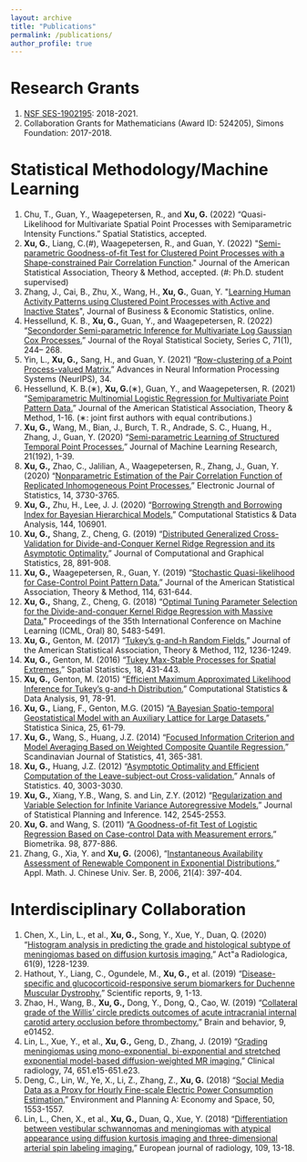 ```yaml
---
layout: archive
title: "Publications"
permalink: /publications/
author_profile: true
---
```

Research Grants
====
1. [NSF SES-1902195](https://www.nsf.gov/awardsearch/showAward?AWD_ID=1902195): 2018-2021.
2. Collaboration Grants for Mathematicians (Award ID: 524205), Simons Foundation: 2017-2018.

Statistical Methodology/Machine Learning
=====
1. Chu, T., Guan, Y., Waagepetersen, R., and **Xu, G.** (2022) “Quasi-Likelihood for Multivariate Spatial Point Processes with Semiparametric Intensity Functions.” Spatial Statistics, accepted.
20. **Xu, G.**, Liang, C.(#), Waagepetersen, R., and Guan, Y. (2022) "[Semi-parametric Goodness-of-fit Test for Clustered Point Processes with a Shape-constrained  Pair Correlation Function](https://www.tandfonline.com/doi/full/10.1080/01621459.2022.2029456)." Journal of the American Statistical Association, Theory & Method, accepted. (#: Ph.D. student supervised)
19. Zhang, J., Cai, B., Zhu, X., Wang, H., **Xu, G.**, Guan, Y. "[Learning Human Activity Patterns using Clustered Point Processes with Active and Inactive States](https://www.tandfonline.com/doi/full/10.1080/07350015.2021.2025065)", Journal of Business & Economic Statistics, online.
18. Hessellund, K. B., **Xu, G.,** Guan, Y., and Waagepetersen, R. (2022) “[Secondorder Semi-parametric Inference for Multivariate Log Gaussian Cox Processes.](http://dx.doi.org/10.1111/rssc.12530)” Journal of the Royal Statistical Society, Series C, 71(1), 244– 268.
17. Yin, L., **Xu, G.,** Sang, H., and Guan, Y. (2021) “[Row-clustering of a Point Process-valued Matrix.](https://proceedings.neurips.cc/paper/2021/file/a6a38989dc7e433f1f42388e7afca318-Paper.pdf)” Advances in Neural Information Processing Systems (NeurIPS), 34.
16. Hessellund, K. B.(∗), **Xu, G.**(∗), Guan, Y., and Waagepetersen, R. (2021) “[Semiparametric Multinomial Logistic Regression for Multivariate Point Pattern Data.](https://www.tandfonline.com/doi/full/10.1080/01621459.2020.1863812)” Journal of the American Statistical Association, Theory & Method, 1-16. (∗: joint first authors with equal contributions.)
15. **Xu, G.,** Wang, M., Bian, J., Burch, T. R., Andrade, S. C., Huang, H., Zhang, J., Guan, Y. (2020) “[Semi-parametric Learning of Structured Temporal Point Processes.](https://www.jmlr.org/papers/v21/18-735.html)” Journal of Machine Learning Research, 21(192), 1-39.
14. **Xu, G.,** Zhao, C., Jalilian, A., Waagepetersen, R., Zhang, J., Guan, Y. (2020) “[Nonparametric Estimation of the Pair Correlation Function of Replicated Inhomogeneous Point Processes.](https://projecteuclid.org/journals/electronic-journal-of-statistics/volume-14/issue-2/Nonparametric-estimation-of-the-pair-correlation-function-of-replicated-inhomogeneous/10.1214/20-EJS1755.full)” Electronic Journal of Statistics, 14, 3730-3765.
13. **Xu, G.,** Zhu, H., Lee, J. J. (2020) “[Borrowing Strength and Borrowing Index for Bayesian Hierarchical Models.](https://www.sciencedirect.com/science/article/pii/S0167947319302567)” Computational Statistics & Data Analysis, 144, 106901.
12. **Xu, G.,** Shang, Z., Cheng, G. (2019) “[Distributed Generalized Cross-Validation for Divide-and-Conquer Kernel Ridge Regression and its Asymptotic Optimality.](https://www.tandfonline.com/doi/abs/10.1080/10618600.2019.1586714)” Journal of Computational and Graphical Statistics, 28, 891-908.
11. **Xu, G.,** Waagepetersen, R., Guan, Y. (2019) “[Stochastic Quasi-likelihood for Case-Control Point Pattern Data.](https://www.tandfonline.com/doi/full/10.1080/01621459.2017.1421543)” Journal of the American Statistical Association, Theory & Method, 114, 631-644.
10. **Xu, G.,** Shang, Z., Cheng, G. (2018) “[Optimal Tuning Parameter Selection for the Divide-and-conquer Kernel Ridge Regression with Massive Data.](http://proceedings.mlr.press/v80/xu18f.html)” Proceedings of the 35th International Conference on Machine Learning (ICML, Oral) 80, 5483-5491.
9. **Xu, G.,** Genton, M. (2017) “[Tukey’s g-and-h Random Fields.](https://www.tandfonline.com/doi/full/10.1080/01621459.2016.1205501)” Journal of the American Statistical Association, Theory & Method, 112, 1236-1249.
8. **Xu, G.,** Genton, M. (2016) “[Tukey Max-Stable Processes for Spatial Extremes.](https://www.sciencedirect.com/science/article/pii/S2211675316300574)” Spatial Statistics, 18, 431-443.
7. **Xu, G.,** Genton, M. (2015) “[Efficient Maximum Approximated Likelihood Inference for Tukey’s g-and-h Distribution.](https://www.sciencedirect.com/science/article/pii/S0167947315001401)” Computational Statistics & Data Analysis, 91, 78-91.
6. **Xu, G.,** Liang, F., Genton, M.G. (2015) “[A Bayesian Spatio-temporal Geostatistical Model with an Auxiliary Lattice for Large Datasets.](http://www3.stat.sinica.edu.tw/statistica/oldpdf/A25n14.pdf)” Statistica Sinica, 25, 61-79.
5. **Xu, G.,** Wang, S., Huang, J.Z. (2014) “[Focused Information Criterion and Model Averaging Based on Weighted Composite Quantile Regression.](https://onlinelibrary.wiley.com/doi/10.1111/sjos.12034)” Scandinavian Journal of Statistics, 41, 365-381.
4. **Xu, G.,** Huang, J.Z. (2012) “[Asymptotic Optimality and Efficient Computation of the Leave-subject-out Cross-validation.](https://www.jstor.org/stable/41806564)” Annals of Statistics. 40, 3003-3030.
3. **Xu, G.,** Xiang, Y.B., Wang, S. and Lin, Z.Y. (2012) “[Regularization and Variable Selection for Infinite Variance Autoregressive Models.](https://www.sciencedirect.com/science/article/pii/S0378375812001309)” Journal of Statistical Planning and Inference. 142, 2545-2553.
2. **Xu, G.** and Wang, S. (2011) “[A Goodness-of-fit Test of Logistic Regression Based on Case-control Data with Measurement errors.](https://academic.oup.com/biomet/article/98/4/877/234244?login=true)” Biometrika. 98, 877-886.
1. Zhang, G., Xia, Y. and **Xu, G.** (2006), “[Instantaneous Availability Assessment of Renewable Component in Exponential Distributions.](https://link.springer.com/article/10.1007/s11766-006-0003-6)” Appl. Math. J. Chinese Univ. Ser. B, 2006, 21(4): 397-404.

Interdisciplinary Collaboration
=====
1. Chen, X., Lin, L., et al., **Xu, G.,** Song, Y., Xue, Y., Duan, Q. (2020) “[Histogram analysis in predicting the grade and histological subtype of meningiomas based on diffusion kurtosis imaging.](https://journals.sagepub.com/doi/abs/10.1177/0284185119898656)” Act"a Radiologica, 61(9), 1228-1239.
5. Hathout, Y., Liang, C., Ogundele, M., **Xu, G.,** et al. (2019) “[Disease-specific and glucocorticoid-responsive serum biomarkers for Duchenne Muscular Dystrophy.](https://www.nature.com/articles/s41598-019-48548-9)” Scientific reports, 9, 1-13.
4. Zhao, H., Wang, B., **Xu, G.,** Dong, Y., Dong, Q., Cao, W. (2019) “[Collateral grade of the Willis’ circle predicts outcomes of acute intracranial internal carotid artery occlusion before thrombectomy.](https://onlinelibrary.wiley.com/doi/full/10.1002/brb3.1452)” Brain and behavior, 9, e01452.
3. Lin, L., Xue, Y., et al., **Xu, G.,** Geng, D., Zhang, J. (2019) “[Grading meningiomas using mono-exponential, bi-exponential and stretched exponential model-based diffusion-weighted MR imaging.](https://www.sciencedirect.com/science/article/pii/S0009926019301941)” Clinical radiology, 74, 651.e15-651.e23.
2. Deng, C., Lin, W., Ye, X., Li, Z., Zhang, Z., **Xu, G.** (2018) “[Social Media Data as a Proxy for Hourly Fine-scale Electric Power Consumption Estimation.](https://journals.sagepub.com/doi/full/10.1177/0308518X18786250)” Environment and Planning A: Economy and Space, 50, 1553-1557.
1. Lin, L., Chen, X., et al., **Xu, G.,** Duan, Q., Xue, Y. (2018) “[Differentiation between vestibular schwannomas and meningiomas with atypical appearance using diffusion kurtosis imaging and three-dimensional arterial spin labeling imaging.](https://www.sciencedirect.com/science/article/pii/S0720048X18303607)” European journal of radiology, 109, 13-18.
